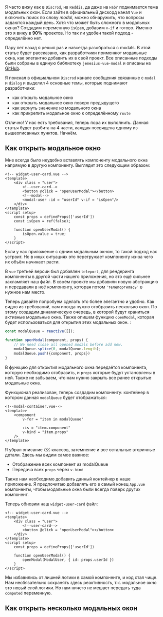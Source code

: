 Я часто вижу как в `Discrod`, на `Reddis`, да даже на `Habr`
поднимается тема модальных окон. Если зайти в официальный дискорд канал
`Vue` и включить поиск по слову _modal_, можно обнаружить, что вопросы
задаются каждый день. Хотя что может быть сложного в модальных окнах?
Создадим переменную `isOpen`, добавим `v-if` и готово. Именно это я
вижу в **90%** проектов. Но так ли удобен такой подход - определённо нет. 

Пару лет назад я решил раз и навсегда разобраться с modals. В этой 
статье будет рассказано, как разработчики применяют модальные окна, как
элегантно добавить их в свой проект. Все описанные подходы были
собраны в единую библиотеку `jenesius-vue-modal` и описаны на
[GitHub](https://github.com/Jenesius/vue-modal). 

Я поискал в официальном `Discrod` канале сообщения связанные с `modal` и
`dialog` и выделил 4 основные темы, которые поднимают разработчики:

- как открыть модальное окно
- как открыть модальное окно поверх предыдущего
- как вернуть значение из модального окна
- как прикрепить модальное окно к определённому `route`

Отлично! У нас есть требования, теперь пора их выполнить. Данная статья
будет разбита на 4 части, каждая посвящена одному из вышеописанных
пунктов. Начнём.

## Как открыть модальное окно

Мне всегда было неудобно вставлять компоненту модального окна напрямую 
в другую компоненту. Выглядит это следующим образом:

```vue
<!-- widget-user-card.vue -->
<template>
    <div class = "user">
        <!--user-card-->
        <button @click = "openUserModal"></button>
        <!--modal-->
        <modal-user :id = "userId" v-if = "isOpen"/>
    </div>
</template>
<script setup>
    const props = defineProps(['userId'])
    const isOpen = ref(false);
	
    function openUserModal() {
        isOpen.value = true;
    }
</script>
```

Если у нас приложение с одним модальным окном, то такой подход нас устроит.
Но в иных ситуациях это перегружает компоненту из-за чего их объём
начинает расти.

В `vue` третьей версии был добавлен `teleport`, для рендеринга компоненты
в другой части нашего приложения, но это ещё сильнее захламляет наш файл.
В своём проекте мы добавили новую абстракцию и передавали в неё компоненту,
которая потом `'телепортилась'` в нужное нам место.

Теперь давайте попробуем сделать это более элегантно и удобно. Как
видно из требований, нам иногда нужно отобразить несколько окон. По
этому создадим динамическую очередь, в которой будут храниться активные
модальные окна. Также опишем функцию `openModal`, которая будет использоваться
для открытия этих модальных окон. :

```javascript
const modalQueue = reactive([]);

function openModal(component, props) {
    // We need close all opened modals before add new.
    modalQueue.splice(0, modalQueue.length);
    modalQueue.push({component, props})
}
```
В функцию для открытия модального окна передаётся компонента, которую
необходимо отобразить, и `props` которые будут установлены в ней. Также
не забываем, что нам нужно закрыть все ранее открытые модальные окна.

Функционал реализован, теперь создадим компоненту: контейнер в котором
данная `modalQueue` будет отображаться:

```vue
<!--modal-container.vue-->
<template>
    <component 
        v-for = "item in modalQueue"
        
        :is = "item.component"
        v-bind = "item.props"
    />
</template>
```

Я убрал описание `CSS` классов, затемнение и все остальные вторичные
детали. Здесь мы видим самое важное:
- Отображение всех компонент из modalQueue
- Передача всех `props` через `v-bind`

Также нам необходимо добавить данный контейнер в наше приложение. Я
предпочитаю добавлять его в самый конец `App.vue` компоненты, чтобы
модальные окна были всегда поверх других компонент.

Теперь обновим наш `widget-user-card` файл:

```vue
<!-- widget-user-card.vue -->
<template>
    <div class = "user">
        <!--user-card-->
        <button @click = "openUserModal"></button>
    </div>
</template>
<script setup>
    const props = defineProps(['userId'])
	
    function openUserModal() {
        openModal(ModalUser, { id: props.userId })
    }
</script>
```

Мы избавились от лишней логики в самой компоненте, и код стал чище.
Нам необязательно сохранять здесь реактивность, т.к. модальное
окно это новый слой логики. Но нам ничего не мешает передать туда
`computed` переменную.

## Как открыть несколько модальных окон




